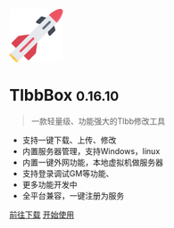 ![logo](logo.svg)

# TlbbBox <small>0.16.10</small>

> 一款轻量级、功能强大的Tlbb修改工具

- 支持一键下载、上传、修改
- 内置服务器管理，支持Windows，linux
- 内置一键外网功能，本地虚拟机做服务器 
- 支持登录调试GM等功能、
- 更多功能开发中
- 全平台兼容，一键注册为服务


[前往下载](https://github.com/ehang-io/nps/)
[开始使用](#nps)


